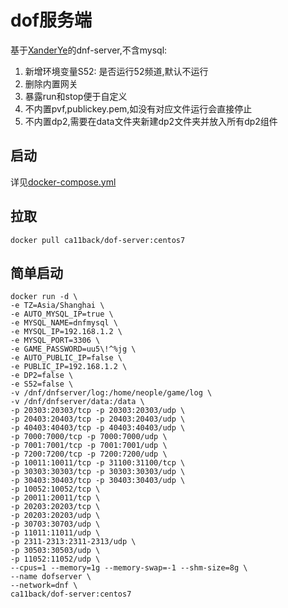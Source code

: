 # dof服务端

基于[XanderYe](https://github.com/XanderYe/dnf)的dnf-server,不含mysql:
1. 新增环境变量S52: 是否运行52频道,默认不运行
2. 删除内置网关
3. 暴露run和stop便于自定义
4. 不内置pvf,publickey.pem,如没有对应文件运行会直接停止
5. 不内置dp2,需要在data文件夹新建dp2文件夹并放入所有dp2组件

## 启动

详见[docker-compose.yml](docker-compose.yml)

## 拉取

```
docker pull ca11back/dof-server:centos7
```

## 简单启动
```
docker run -d \
-e TZ=Asia/Shanghai \
-e AUTO_MYSQL_IP=true \
-e MYSQL_NAME=dnfmysql \
-e MYSQL_IP=192.168.1.2 \
-e MYSQL_PORT=3306 \
-e GAME_PASSWORD=uu5\!^%jg \
-e AUTO_PUBLIC_IP=false \
-e PUBLIC_IP=192.168.1.2 \
-e DP2=false \
-e S52=false \
-v /dnf/dnfserver/log:/home/neople/game/log \
-v /dnf/dnfserver/data:/data \
-p 20303:20303/tcp -p 20303:20303/udp \
-p 20403:20403/tcp -p 20403:20403/udp \
-p 40403:40403/tcp -p 40403:40403/udp \
-p 7000:7000/tcp -p 7000:7000/udp \
-p 7001:7001/tcp -p 7001:7001/udp \
-p 7200:7200/tcp -p 7200:7200/udp \
-p 10011:10011/tcp -p 31100:31100/tcp \
-p 30303:30303/tcp -p 30303:30303/udp \
-p 30403:30403/tcp -p 30403:30403/udp \
-p 10052:10052/tcp \
-p 20011:20011/tcp \
-p 20203:20203/tcp \
-p 20203:20203/udp \
-p 30703:30703/udp \
-p 11011:11011/udp \
-p 2311-2313:2311-2313/udp \
-p 30503:30503/udp \
-p 11052:11052/udp \
--cpus=1 --memory=1g --memory-swap=-1 --shm-size=8g \
--name dofserver \
--network=dnf \
ca11back/dof-server:centos7
```
